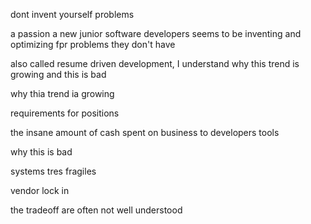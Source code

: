 dont invent yourself problems


a passion a new junior software developers seems to be inventing and optimizing fpr problems they don't have


also called resume driven development, I understand why this trend is growing and  this is bad



why thia trend ia growing

requirements for positions

the insane amount of cash spent on business to developers tools



why this is bad


systems tres fragiles


vendor lock in


the tradeoff are often not well understood

